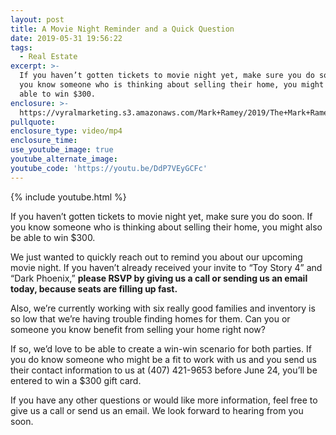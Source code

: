 ```yaml
---
layout: post
title: A Movie Night Reminder and a Quick Question
date: 2019-05-31 19:56:22
tags:
  - Real Estate
excerpt: >-
  If you haven’t gotten tickets to movie night yet, make sure you do soon. If
  you know someone who is thinking about selling their home, you might also be
  able to win $300.
enclosure: >-
  https://vyralmarketing.s3.amazonaws.com/Mark+Ramey/2019/The+Mark+Ramey+Group-+Movie+Night+Reminder.mp4
pullquote:
enclosure_type: video/mp4
enclosure_time:
use_youtube_image: true
youtube_alternate_image:
youtube_code: 'https://youtu.be/DdP7VEyGCFc'
---
```


{% include youtube.html %}

If you haven’t gotten tickets to movie night yet, make sure you do soon. If you know someone who is thinking about selling their home, you might also be able to win $300.

We just wanted to quickly reach out to remind you about our upcoming movie night. If you haven’t already received your invite to “Toy Story 4” and “Dark Phoenix,” <strong>please RSVP by giving us a call or sending us an email today, because seats are filling up fast.</strong>

Also, we’re currently working with six really good families and inventory is so low that we’re having trouble finding homes for them. Can you or someone you know benefit from selling your home right now?

If so, we’d love to be able to create a win-win scenario for both parties. If you do know someone who might be a fit to work with us and you send us their contact information to us at (407) 421-9653 before June 24, you’ll be entered to win a $300 gift card.&nbsp;

If you have any other questions or would like more information, feel free to give us a call or send us an email. We look forward to hearing from you soon.&nbsp;